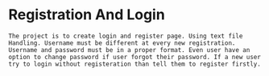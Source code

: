 # Registration And Login 

```The project is to create login and register page. Using text file Handling. Username must be different at every new registration. Username and password must be in a proper format. Even user have an option to change password if user forgot their password. If a new user try to login without registeration than tell them to register firstly.```
